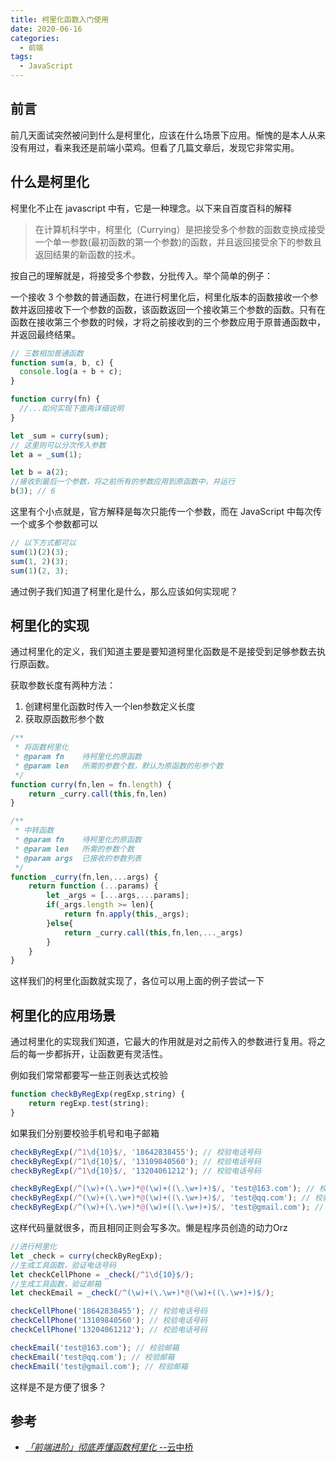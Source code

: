 ```yaml
---
title: 柯里化函数入门使用
date: 2020-06-16
categories:
  - 前端
tags:
  - JavaScript
---
```


## 前言

前几天面试突然被问到什么是柯里化，应该在什么场景下应用。惭愧的是本人从来没有用过，看来我还是前端小菜鸡。但看了几篇文章后，发现它非常实用。

## 什么是柯里化

柯里化不止在 javascript 中有，它是一种理念。以下来自百度百科的解释

> 在计算机科学中，柯里化（Currying）是把接受多个参数的函数变换成接受一个单一参数(最初函数的第一个参数)的函数，并且返回接受余下的参数且返回结果的新函数的技术。

按自己的理解就是，将接受多个参数，分批传入。举个简单的例子：

一个接收 3 个参数的普通函数，在进行柯里化后，柯里化版本的函数接收一个参数并返回接收下一个参数的函数，该函数返回一个接收第三个参数的函数。只有在函数在接收第三个参数的时候，才将之前接收到的三个参数应用于原普通函数中，并返回最终结果。

```javascript
// 三数相加普通函数
function sum(a, b, c) {
  console.log(a + b + c);
}

function curry(fn) {
  //...如何实现下面再详细说明
}

let _sum = curry(sum);
// 这里则可以分次传入参数
let a = _sum(1);

let b = a(2);
//接收到最后一个参数，将之前所有的参数应用到原函数中，并运行
b(3); // 6
```

这里有个小点就是，官方解释是每次只能传一个参数，而在 JavaScript 中每次传一个或多个参数都可以

```javascript
// 以下方式都可以
sum(1)(2)(3);
sum(1, 2)(3);
sum(1)(2, 3);
```

通过例子我们知道了柯里化是什么，那么应该如何实现呢？

## 柯里化的实现

通过柯里化的定义，我们知道主要是要知道柯里化函数是不是接受到足够参数去执行原函数。

获取参数长度有两种方法：

1. 创建柯里化函数时传入一个len参数定义长度
2. 获取原函数形参个数

```javascript
/**
 * 将函数柯里化
 * @param fn    待柯里化的原函数
 * @param len   所需的参数个数，默认为原函数的形参个数
 */
function curry(fn,len = fn.length) {
    return _curry.call(this,fn,len)
}

/**
 * 中转函数
 * @param fn    待柯里化的原函数
 * @param len   所需的参数个数
 * @param args  已接收的参数列表
 */
function _curry(fn,len,...args) {
    return function (...params) {
        let _args = [...args,...params];
        if(_args.length >= len){
            return fn.apply(this,_args);
        }else{
            return _curry.call(this,fn,len,..._args)
        }
    }
}
```

这样我们的柯里化函数就实现了，各位可以用上面的例子尝试一下

## 柯里化的应用场景

通过柯里化的实现我们知道，它最大的作用就是对之前传入的参数进行复用。将之后的每一步都拆开，让函数更有灵活性。

例如我们常常都要写一些正则表达式校验

```javascript
function checkByRegExp(regExp,string) {
    return regExp.test(string);  
}
```

如果我们分别要校验手机号和电子邮箱

```javascript
checkByRegExp(/^1\d{10}$/, '18642838455'); // 校验电话号码
checkByRegExp(/^1\d{10}$/, '13109840560'); // 校验电话号码
checkByRegExp(/^1\d{10}$/, '13204061212'); // 校验电话号码

checkByRegExp(/^(\w)+(\.\w+)*@(\w)+((\.\w+)+)$/, 'test@163.com'); // 校验邮箱
checkByRegExp(/^(\w)+(\.\w+)*@(\w)+((\.\w+)+)$/, 'test@qq.com'); // 校验邮箱
checkByRegExp(/^(\w)+(\.\w+)*@(\w)+((\.\w+)+)$/, 'test@gmail.com'); // 校验邮箱
```

这样代码量就很多，而且相同正则会写多次。懒是程序员创造的动力Orz

```javascript
//进行柯里化
let _check = curry(checkByRegExp);
//生成工具函数，验证电话号码
let checkCellPhone = _check(/^1\d{10}$/);
//生成工具函数，验证邮箱
let checkEmail = _check(/^(\w)+(\.\w+)*@(\w)+((\.\w+)+)$/);

checkCellPhone('18642838455'); // 校验电话号码
checkCellPhone('13109840560'); // 校验电话号码
checkCellPhone('13204061212'); // 校验电话号码

checkEmail('test@163.com'); // 校验邮箱
checkEmail('test@qq.com'); // 校验邮箱
checkEmail('test@gmail.com'); // 校验邮箱
```

这样是不是方便了很多？

## 参考

- [*「前端进阶」彻底弄懂函数柯里化* --云中桥](https://juejin.im/post/5d2299faf265da1bb67a3b65)
